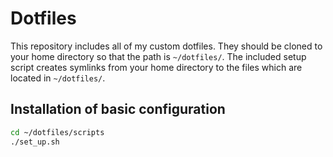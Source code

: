 Dotfiles
========
This repository includes all of my custom dotfiles.  They should be cloned to
your home directory so that the path is `~/dotfiles/`.  The included setup
script creates symlinks from your home directory to the files which are located in `~/dotfiles/`.

Installation of basic configuration
------------

``` bash
cd ~/dotfiles/scripts
./set_up.sh
```
